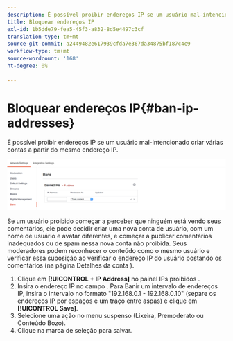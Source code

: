 ```yaml
---
description: É possível proibir endereços IP se um usuário mal-intencionado criar várias contas a partir do mesmo endereço IP.
title: Bloquear endereços IP
exl-id: 1b5dde79-fea5-45f3-a832-8d5e4497c3cf
translation-type: tm+mt
source-git-commit: a2449482e617939cfda7e367da34875bf187c4c9
workflow-type: tm+mt
source-wordcount: '168'
ht-degree: 0%

---
```


# Bloquear endereços IP{#ban-ip-addresses}

É possível proibir endereços IP se um usuário mal-intencionado criar várias contas a partir do mesmo endereço IP.

![](assets/Bans-1024x239.png)

Se um usuário proibido começar a perceber que ninguém está vendo seus comentários, ele pode decidir criar uma nova conta de usuário, com um nome de usuário e avatar diferentes, e começar a publicar comentários inadequados ou de spam nessa nova conta não proibida. Seus moderadores podem reconhecer o conteúdo como o mesmo usuário e verificar essa suposição ao verificar o endereço IP do usuário postando os comentários (na página Detalhes da conta ).

1. Clique em **[!UICONTROL + IP Address]** no painel IPs proibidos .
1. Insira o endereço IP no campo . Para Banir um intervalo de endereços IP, insira o intervalo no formato &quot;192.168.0.1 - 192.168.0.10&quot; (separe os endereços IP por espaços e um traço entre aspas) e clique em **[!UICONTROL Save]**.
1. Selecione uma ação no menu suspenso (Lixeira, Premoderato ou Conteúdo Bozo).
1. Clique na marca de seleção para salvar.
